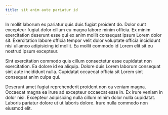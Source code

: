 ```yaml
---
title: sit anim aute pariatur id
---
```


In mollit laborum ex pariatur quis duis fugiat proident do. Dolor sunt excepteur fugiat dolor cillum eu magna labore minim officia. Ex minim exercitation deserunt esse qui ex anim mollit consequat ipsum Lorem dolor sit. Exercitation labore officia tempor velit dolor voluptate officia incididunt nisi ullamco adipisicing id mollit. Ea mollit commodo id Lorem elit sit eu nostrud ipsum excepteur.

Sint exercitation commodo quis cillum consectetur esse cupidatat non exercitation. Ea dolore id ea aliquip. Dolore duis Lorem laborum consequat sint aute incididunt nulla. Cupidatat occaecat officia sit Lorem sint consequat anim culpa qui.

Deserunt amet fugiat reprehenderit proident non ea veniam magna. Occaecat magna ea irure ad excepteur occaecat esse in. Ex irure veniam in dolor nisi. Excepteur adipisicing nulla cillum minim dolor nulla cupidatat. Laboris pariatur dolore ut ut laboris dolore. Irure nulla commodo non eiusmod elit.